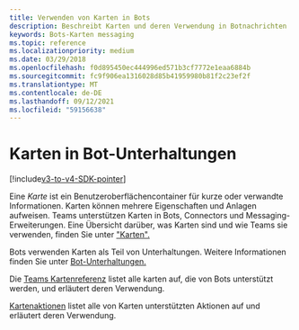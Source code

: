 ```yaml
---
title: Verwenden von Karten in Bots
description: Beschreibt Karten und deren Verwendung in Botnachrichten
keywords: Bots-Karten messaging
ms.topic: reference
ms.localizationpriority: medium
ms.date: 03/29/2018
ms.openlocfilehash: f0d895450ec444996ed571b3cf7772e1eaa6884b
ms.sourcegitcommit: fc9f906ea1316028d85b41959980b81f2c23ef2f
ms.translationtype: MT
ms.contentlocale: de-DE
ms.lasthandoff: 09/12/2021
ms.locfileid: "59156638"
---
```

# <a name="cards-in-bot-conversations"></a>Karten in Bot-Unterhaltungen

[!include[v3-to-v4-SDK-pointer](~/includes/v3-to-v4-pointer-bots.md)]

Eine *Karte* ist ein Benutzeroberflächencontainer für kurze oder verwandte Informationen. Karten können mehrere Eigenschaften und Anlagen aufweisen. Teams unterstützen Karten in Bots, Connectors und Messaging-Erweiterungen. Eine Übersicht darüber, was Karten sind und wie Teams sie verwenden, finden Sie unter ["Karten".](~/task-modules-and-cards/what-are-cards.md)

Bots verwenden Karten als Teil von Unterhaltungen. Weitere Informationen finden Sie unter [Bot-Unterhaltungen.](~/resources/bot-v3/bot-conversations/bots-conversations.md)

Die [Teams Kartenreferenz](~/task-modules-and-cards/cards/cards-reference.md) listet alle karten auf, die von Bots unterstützt werden, und erläutert deren Verwendung.

[Kartenaktionen](~/task-modules-and-cards/cards/cards-actions.md) listet alle von Karten unterstützten Aktionen auf und erläutert deren Verwendung.
